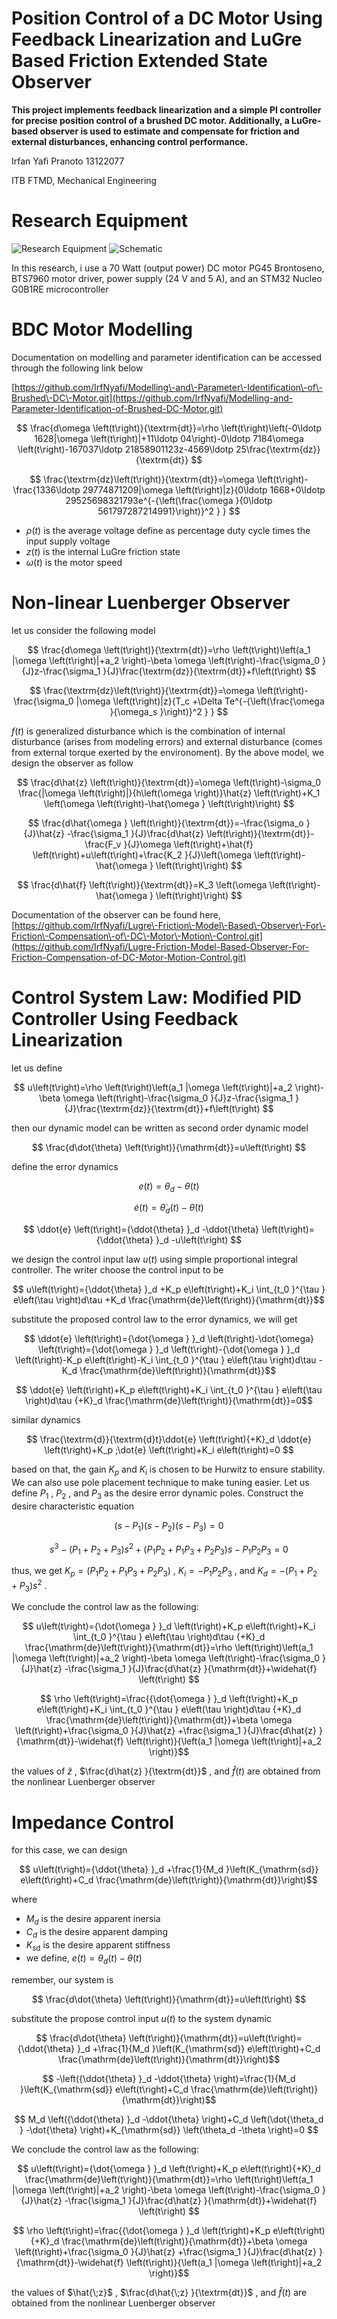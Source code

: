
# Position Control of a DC Motor Using Feedback Linearization and LuGre Based Friction Extended State Observer

**This project implements feedback linearization and a simple PI controller for precise position control of a brushed DC motor. Additionally, a LuGre\-based observer is used to estimate and compensate for friction and external disturbances, enhancing control performance.**


Irfan Yafi Pranoto 13122077


ITB FTMD, Mechanical Engineering

# Research Equipment

![Research Equipment](./img/research_equipment.jpg)
![Schematic](./img/schematic_bdc_motor.jpg)


In this research, i use a 70 Watt (output power) DC motor PG45 Brontoseno, BTS7960 motor driver, power supply (24 V and 5 A), and an STM32 Nucleo G0B1RE microcontroller

# BDC Motor Modelling

Documentation on modelling and parameter identification can be accessed through the following link below


[https://github.com/IrfNyafi/Modelling\-and\-Parameter\-Identification\-of\-Brushed\-DC\-Motor.git](https://github.com/IrfNyafi/Modelling-and-Parameter-Identification-of-Brushed-DC-Motor.git) 


 $$ \frac{d\omega \left(t\right)}{\textrm{dt}}=\rho \left(t\right)\left(-0\ldotp 1628|\omega \left(t\right)|+11\ldotp 04\right)-0\ldotp 7184\omega \left(t\right)-167037\ldotp 21858901123z-4569\ldotp 25\frac{\textrm{dz}}{\textrm{dt}} $$ 

 $$ \frac{\textrm{dz}\left(t\right)}{\textrm{dt}}=\omega \left(t\right)-\frac{1336\ldotp 29774871209|\omega \left(t\right)|z}{0\ldotp 1668+0\ldotp 29525698321793e^{-{\left(\frac{\omega }{0\ldotp 561797287214991}\right)}^2 } } $$ 

-  $\rho \left(t\right)$ is the average voltage define as percentage duty cycle times the input supply voltage 
-  $z\left(t\right)$ is the internal LuGre friction state 
-  $\omega \left(t\right)$ is the motor speed 
# Non\-linear Luenberger Observer

let us consider the following model

 $$ \frac{d\omega \left(t\right)}{\textrm{dt}}=\rho \left(t\right)\left(a_1 |\omega \left(t\right)|+a_2 \right)-\beta \omega \left(t\right)-\frac{\sigma_0 }{J}z-\frac{\sigma_1 }{J}\frac{\textrm{dz}}{\textrm{dt}}+f\left(t\right) $$ 

 $$ \frac{\textrm{dz}\left(t\right)}{\textrm{dt}}=\omega \left(t\right)-\frac{\sigma_0 |\omega \left(t\right)|z}{T_c +\Delta Te^{-{\left(\frac{\omega }{\omega_s }\right)}^2 } } $$ 

 $f\left(t\right)$ is generalized disturbance which is the combination of internal disturbance (arises from modeling errors) and external disturbance (comes from external torque exerted by the environoment). By the above model, we design the observer as follow

 $$ \frac{d\hat{z} \left(t\right)}{\textrm{dt}}=\omega \left(t\right)-\sigma_0 \frac{|\omega \left(t\right)|}{h\left(\omega \right)}\hat{z} \left(t\right)+K_1 \left(\omega \left(t\right)-\hat{\omega } \left(t\right)\right) $$ 

 $$ \frac{d\hat{\omega } \left(t\right)}{\textrm{dt}}=-\frac{\sigma_o }{J}\hat{z} -\frac{\sigma_1 }{J}\frac{d\hat{z} \left(t\right)}{\textrm{dt}}-\frac{F_v }{J}\omega \left(t\right)+\hat{f} \left(t\right)+u\left(t\right)+\frac{K_2 }{J}\left(\omega \left(t\right)-\hat{\omega } \left(t\right)\right) $$ 

 $$ \frac{d\hat{f} \left(t\right)}{\textrm{dt}}=K_3 \left(\omega \left(t\right)-\hat{\omega } \left(t\right)\right) $$ 

Documentation of the observer can be found here, [https://github.com/IrfNyafi/Lugre\-Friction\-Model\-Based\-Observer\-For\-Friction\-Compensation\-of\-DC\-Motor\-Motion\-Control.git](https://github.com/IrfNyafi/Lugre-Friction-Model-Based-Observer-For-Friction-Compensation-of-DC-Motor-Motion-Control.git) 

# Control System Law: Modified PID Controller Using Feedback Linearization

let us define

 $$ u\left(t\right)=\rho \left(t\right)\left(a_1 |\omega \left(t\right)|+a_2 \right)-\beta \omega \left(t\right)-\frac{\sigma_0 }{J}z-\frac{\sigma_1 }{J}\frac{\textrm{dz}}{\textrm{dt}}+f\left(t\right) $$ 

then our dynamic model can be written as second order dynamic model

 $$ \frac{d\dot{\theta} \left(t\right)}{\mathrm{dt}}=u\left(t\right) $$ 


define the error dynamics

 $$ e\left(t\right)=\theta_d -\theta \left(t\right) $$ 

 $$ \dot{e} \left(t\right)={\dot{\theta } }_d \left(t\right)-\dot{\theta} \left(t\right) $$ 

 $$ \ddot{e} \left(t\right)={\ddot{\theta} }_d -\ddot{\theta} \left(t\right)={\ddot{\theta} }_d -u\left(t\right) $$ 

we design the control input law $u\left(t\right)$ using simple proportional integral controller. The writer choose the control input to be

```math
 u\left(t\right)={\ddot{\theta} }_d +K_p e\left(t\right)+K_i \int_{t_0 }^{\tau } e\left(\tau \right)d\tau +K_d \frac{\mathrm{de}\left(t\right)}{\mathrm{dt}}
 ```

substitute the proposed control law to the error dynamics, we will get

```math
  \ddot{e} \left(t\right)={\dot{\omega } }_d \left(t\right)-\dot{\omega} \left(t\right)={\dot{\omega } }_d \left(t\right)-{\dot{\omega } }_d \left(t\right)-K_p e\left(t\right)-K_i \int_{t_0 }^{\tau } e\left(\tau \right)d\tau -K_d \frac{\mathrm{de}\left(t\right)}{\mathrm{dt}}
 ```

```math
  \ddot{e} \left(t\right)+K_p e\left(t\right)+K_i \int_{t_0 }^{\tau } e\left(\tau \right)d\tau {+K}_d \frac{\mathrm{de}\left(t\right)}{\mathrm{dt}}=0
 ```

similar dynamics

 $$ \frac{\textrm{d}}{\textrm{d}t}\ddot{e} \left(t\right){+K}_d \ddot{e} \left(t\right)+K_p ;\dot{e} \left(t\right)+K_i e\left(t\right)=0 $$ 

based on that, the gain $K_p$ and $K_i$ is chosen to be Hurwitz to ensure stability. We can also use pole placement technique to make tuning easier. Let us define $P_1$ , $P_2$ , and $P_3$ as the desire error dynamic poles. Construct the desire characteristic equation

 $$ \left(s-P_1 \right)\left(s-P_2 \right)\left(s-P_3 \right)=0 $$ 

 $$ s^3 -\left(P_1 +P_2 +P_3 \right)s^2 +\left(P_1 P_2 +P_1 P_3 +P_2 P_3 \right)s-P_1 P_2 P_3 =0 $$ 

thus, we get $K_p =\left(P_1 P_2 +P_1 P_3 +P_2 P_3 \right)$ ,  $K_i ={-P}_1 P_2 P_3$ , and $K_d =-\left(P_1 +P_2 +P_3 \right)s^2$ .


We conclude the control law as the following:

```math
  u\left(t\right)={\dot{\omega } }_d \left(t\right)+K_p e\left(t\right)+K_i \int_{t_0 }^{\tau } e\left(\tau \right)d\tau {+K}_d \frac{\mathrm{de}\left(t\right)}{\mathrm{dt}}=\rho \left(t\right)\left(a_1 |\omega \left(t\right)|+a_2 \right)-\beta \omega \left(t\right)-\frac{\sigma_0 }{J}\hat{z} -\frac{\sigma_1 }{J}\frac{d\hat{z} }{\mathrm{dt}}+\widehat{f} \left(t\right) 
 ```

```math
 \rho \left(t\right)=\frac{{\dot{\omega } }_d \left(t\right)+K_p e\left(t\right)+K_i \int_{t_0 }^{\tau } e\left(\tau \right)d\tau {+K}_d \frac{\mathrm{de}\left(t\right)}{\mathrm{dt}}+\beta \omega \left(t\right)+\frac{\sigma_0 }{J}\hat{z} +\frac{\sigma_1 }{J}\frac{d\hat{z} }{\mathrm{dt}}-\widehat{f} \left(t\right)}{\left(a_1 |\omega \left(t\right)|+a_2 \right)}
 ```

the values of $\hat{z}$ , $\frac{d\hat{z} }{\textrm{dt}}$ , and $\widehat{f} \left(t\right)$ are obtained from the nonlinear Luenberger observer

# Impedance Control

for this case, we can design 

```math
  u\left(t\right)={\ddot{\theta} }_d +\frac{1}{M_d }\left(K_{\mathrm{sd}} e\left(t\right)+C_d \frac{\mathrm{de}\left(t\right)}{\mathrm{dt}}\right)
 ```

where

-  $M_d$ is the desire apparent inersia 
-  $C_d$ is the desire apparent damping 
-  $K_{\mathrm{sd}}$ is the desire apparent stiffness 
-  we define, $e\left(t\right)=\theta_d \left(t\right)-\theta \left(t\right)$ 

remember, our system is

 $$ \frac{d\dot{\theta} \left(t\right)}{\mathrm{dt}}=u\left(t\right) $$ 

substitute the propose control input $u\left(t\right)$ to the system dynamic


```math
  \frac{d\dot{\theta} \left(t\right)}{\mathrm{dt}}=u\left(t\right)={\ddot{\theta} }_d +\frac{1}{M_d }\left(K_{\mathrm{sd}} e\left(t\right)+C_d \frac{\mathrm{de}\left(t\right)}{\mathrm{dt}}\right)
 ```

```math
 -\left({\ddot{\theta} }_d -\ddot{\theta} \right)=\frac{1}{M_d }\left(K_{\mathrm{sd}} e\left(t\right)+C_d \frac{\mathrm{de}\left(t\right)}{\mathrm{dt}}\right)
 ```

 $$ M_d \left({\ddot{\theta} }_d -\ddot{\theta} \right)+C_d \left(\dot{\theta_d } -\dot{\theta} \right)+K_{\mathrm{sd}} \left(\theta_d -\theta \right)=0 $$ 

We conclude the control law as the following:

```math
  u\left(t\right)={\dot{\omega } }_d \left(t\right)+K_p e\left(t\right){+K}_d \frac{\mathrm{de}\left(t\right)}{\mathrm{dt}}=\rho \left(t\right)\left(a_1 |\omega \left(t\right)|+a_2 \right)-\beta \omega \left(t\right)-\frac{\sigma_0 }{J}\hat{z} -\frac{\sigma_1 }{J}\frac{d\hat{z} }{\mathrm{dt}}+\widehat{f} \left(t\right) 
```

```math
  \rho \left(t\right)=\frac{{\dot{\omega } }_d \left(t\right)+K_p e\left(t\right){+K}_d \frac{\mathrm{de}\left(t\right)}{\mathrm{dt}}+\beta \omega \left(t\right)+\frac{\sigma_0 }{J}\hat{z} +\frac{\sigma_1 }{J}\frac{d\hat{z} }{\mathrm{dt}}-\widehat{f} \left(t\right)}{\left(a_1 |\omega \left(t\right)|+a_2 \right)}
```

the values of $\hat{\;z}$ , $\frac{d\hat{\;z} }{\textrm{dt}}$ , and $\widehat{f} \left(t\right)$ are obtained from the nonlinear Luenberger observer

